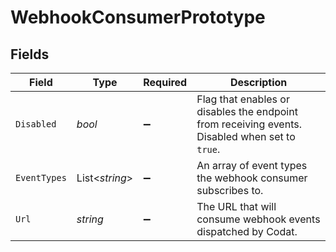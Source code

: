 # WebhookConsumerPrototype


## Fields

| Field                                                                                          | Type                                                                                           | Required                                                                                       | Description                                                                                    |
| ---------------------------------------------------------------------------------------------- | ---------------------------------------------------------------------------------------------- | ---------------------------------------------------------------------------------------------- | ---------------------------------------------------------------------------------------------- |
| `Disabled`                                                                                     | *bool*                                                                                         | :heavy_minus_sign:                                                                             | Flag that enables or disables the endpoint from receiving events. Disabled when set to `true`. |
| `EventTypes`                                                                                   | List<*string*>                                                                                 | :heavy_minus_sign:                                                                             | An array of event types the webhook consumer subscribes to.                                    |
| `Url`                                                                                          | *string*                                                                                       | :heavy_minus_sign:                                                                             | The URL that will consume webhook events dispatched by Codat.                                  |